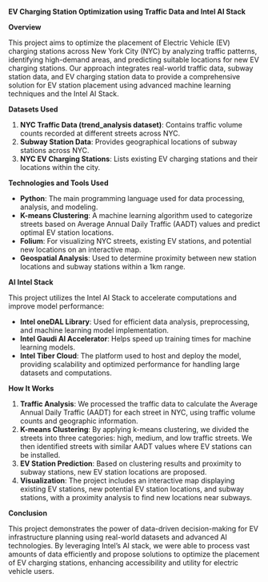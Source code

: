 ﻿**EV Charging Station Optimization using Traffic Data and Intel AI Stack**

**Overview**

This project aims to optimize the placement of Electric Vehicle (EV) charging stations across New York City (NYC) by analyzing traffic patterns, identifying high-demand areas, and predicting suitable locations for new EV charging stations. Our approach integrates real-world traffic data, subway station data, and EV charging station data to provide a comprehensive solution for EV station placement using advanced machine learning techniques and the Intel AI Stack.

**Datasets Used**

1. **NYC Traffic Data (trend\_analysis dataset)**: Contains traffic volume counts recorded at different streets across NYC.
1. **Subway Station Data**: Provides geographical locations of subway stations across NYC.
1. **NYC EV Charging Stations**: Lists existing EV charging stations and their locations within the city.

**Technologies and Tools Used**

- **Python**: The main programming language used for data processing, analysis, and modeling.
- **K-means Clustering**: A machine learning algorithm used to categorize streets based on Average Annual Daily Traffic (AADT) values and predict optimal EV station locations.
- **Folium**: For visualizing NYC streets, existing EV stations, and potential new locations on an interactive map.
- **Geospatial Analysis**: Used to determine proximity between new station locations and subway stations within a 1km range.

**AI Intel Stack**

This project utilizes the Intel AI Stack to accelerate computations and improve model performance:

- **Intel oneDAL Library**: Used for efficient data analysis, preprocessing, and machine learning model implementation.
- **Intel Gaudi AI Accelerator**: Helps speed up training times for machine learning models.
- **Intel Tiber Cloud**: The platform used to host and deploy the model, providing scalability and optimized performance for handling large datasets and computations.

**How It Works**

1. **Traffic Analysis**: We processed the traffic data to calculate the Average Annual Daily Traffic (AADT) for each street in NYC, using traffic volume counts and geographic information.
1. **K-means Clustering**: By applying k-means clustering, we divided the streets into three categories: high, medium, and low traffic streets. We then identified streets with similar AADT values where EV stations can be installed.
1. **EV Station Prediction**: Based on clustering results and proximity to subway stations, new EV station locations are proposed.
1. **Visualization**: The project includes an interactive map displaying existing EV stations, new potential EV station locations, and subway stations, with a proximity analysis to find new locations near subways.

**Conclusion**

This project demonstrates the power of data-driven decision-making for EV infrastructure planning using real-world datasets and advanced AI technologies. By leveraging Intel’s AI stack, we were able to process vast amounts of data efficiently and propose solutions to optimize the placement of EV charging stations, enhancing accessibility and utility for electric vehicle users.


